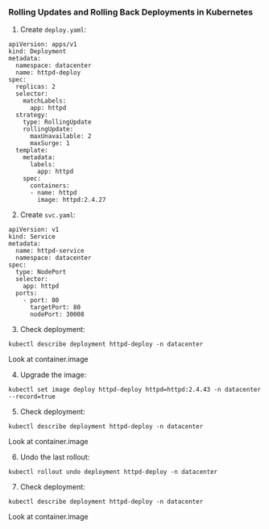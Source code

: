### Rolling Updates and Rolling Back Deployments in Kubernetes

1. Create ```deploy.yaml```:
```
apiVersion: apps/v1
kind: Deployment
metadata:
  namespace: datacenter
  name: httpd-deploy
spec:
  replicas: 2
  selector:
    matchLabels:
      app: httpd
  strategy:
    type: RollingUpdate
    rollingUpdate:
      maxUnavailable: 2
      maxSurge: 1
  template:
    metadata:
      labels:
        app: httpd
    spec:
      containers:
      - name: httpd
        image: httpd:2.4.27
```

2. Create ```svc.yaml```:
```
apiVersion: v1
kind: Service
metadata:
  name: httpd-service
  namespace: datacenter
spec:
  type: NodePort
  selector:
    app: httpd
  ports:
    - port: 80
      targetPort: 80
      nodePort: 30008
```

3. Check deployment:
```
kubectl describe deployment httpd-deploy -n datacenter
```
Look at container.image

4. Upgrade the image:
```
kubectl set image deploy httpd-deploy httpd=httpd:2.4.43 -n datacenter --record=true
```

5. Check deployment:
```
kubectl describe deployment httpd-deploy -n datacenter
```
Look at container.image

6. Undo the last rollout:
```
kubectl rollout undo deployment httpd-deploy -n datacenter
```

7. Check deployment:
```
kubectl describe deployment httpd-deploy -n datacenter
```
Look at container.image
